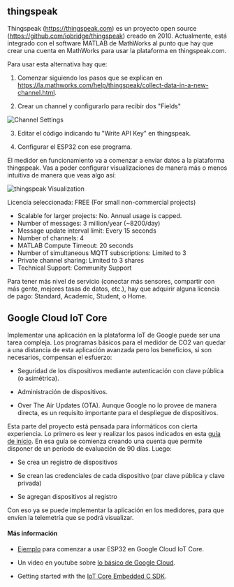 
## thingspeak

Thingspeak (https://thingspeak.com) es un proyecto open source (https://github.com/iobridge/thingspeak) creado en 2010. Actualmente, está integrado con el software MATLAB de MathWorks al punto que hay que crear una cuenta en MathWorks para usar la plataforma en thingspeak.com. 

Para usar esta alternativa hay que: 

1. Comenzar siguiendo los pasos que se explican en https://la.mathworks.com/help/thingspeak/collect-data-in-a-new-channel.html.

2. Crear un channel y configurarlo para recibir dos "Fields"

![Channel Settings](https://user-images.githubusercontent.com/30849839/124671698-40454000-de8c-11eb-8f03-300eba48fb20.png)

3. Editar el código indicando tu "Write API Key" en thingspeak.

4. Configurar el ESP32 con ese programa. 

El medidor en funcionamiento va a comenzar a enviar datos a la plataforma thingspeak. Vas a poder configurar visualizaciones de manera más o menos intuitiva de manera que veas algo así:

![thingspeak Visualization](https://user-images.githubusercontent.com/30849839/124672197-03c61400-de8d-11eb-9660-80e39350f08e.png)

Licencia seleccionada: FREE (For small non-commercial projects)

  - Scalable for larger projects:   No. Annual usage is capped.
  - Number of messages:             3 million/year (~8200/day)
  - Message update interval limit:  Every 15 seconds 
  - Number of channels:             4
  - MATLAB Compute Timeout:         20 seconds
  - Number of simultaneous MQTT subscriptions: Limited to 3
  - Private channel sharing:        Limited to 3 shares
  - Technical Support:            	Community Support 

Para tener más nivel de servicio (conectar más sensores, compartir con más gente, mejores tasas de datos, etc.), hay que adquirir alguna licencia de pago: Standard, Academic, Student, o Home.

## Google Cloud IoT Core

Implementar una aplicación en la plataforma IoT de Google puede ser una tarea compleja. Los programas básicos para el medidor de CO2 van quedar a una distancia de esta aplicación avanzada pero los beneficios, si son necesarios, compensan el esfuerzo:

- Seguridad de los dispositivos mediante autenticación con clave pública (o asimétrica).

- Administración de dispositivos.

- Over The Air Updates (OTA). Aunque Google no lo provee de manera directa, es un requisito importante para el despliegue de dispositivos.

Esta parte del proyecto está pensada para informáticos con cierta experiencia. Lo primero es leer y realizar los pasos indicados en esta [guía de inicio](https://cloud.google.com/iot/docs/how-tos/getting-started). En esa guía se comienza creando una cuenta que permite disponer de un período de evaluación de 90 días. Luego: 

- Se crea un registro de dispositivos

- Se crean las credenciales de cada dispositivo (par clave pública y clave privada)

- Se agregan dispositivos al registro

Con eso ya se puede implementar la aplicación en los medidores, para que envíen la telemetría que se podrá visualizar.

#### Más información

- [Ejemplo](https://github.com/espressif/esp-google-iot/blob/master/examples/smart_outlet/README.md) para comenzar a usar ESP32 en Google Cloud IoT Core.

- Un video en youtube sobre [lo básico de Google Cloud](https://youtu.be/GKEk1FzAN1A).

- Getting started with the [IoT Core Embedded C SDK](https://cloud.google.com/community/tutorials/embedded-c-getting-started).
